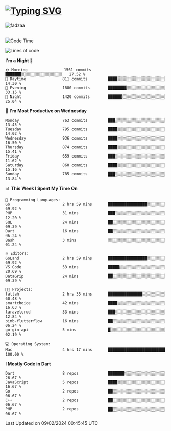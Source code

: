 
<h1 align="left"><a href="https://git.io/typing-svg"><img src="https://readme-typing-svg.demolab.com?font=Fira+Code&pause=1000&color=F7F7F7&random=false&width=600&lines=Hi+%F0%9F%91%8B%2C+I'm+Fattah+Anggit+Al+Dzakwan;Junior+Software+Developer+from+SMK+Raden+Umar+Said" alt="Typing SVG" /></a></h1>


<div align="left" display="flex"> 
  <img src="https://komarev.com/ghpvc/?username=fadzaa&label=Profile%20views&color=0e75b6&style=flat" alt="fadzaa" /> 
</div>

<br/>

<!--START_SECTION:waka-->
![Code Time](http://img.shields.io/badge/Code%20Time-316%20hrs%2028%20mins-blue)

![Lines of code](https://img.shields.io/badge/From%20Hello%20World%20I%27ve%20Written-949.6%20thousand%20lines%20of%20code-blue)

**I'm a Night 🦉** 

```text
🌞 Morning                1561 commits        ███████░░░░░░░░░░░░░░░░░░   27.52 % 
🌆 Daytime                811 commits         ████░░░░░░░░░░░░░░░░░░░░░   14.30 % 
🌃 Evening                1880 commits        ████████░░░░░░░░░░░░░░░░░   33.15 % 
🌙 Night                  1420 commits        ██████░░░░░░░░░░░░░░░░░░░   25.04 % 
```
📅 **I'm Most Productive on Wednesday** 

```text
Monday                   763 commits         ███░░░░░░░░░░░░░░░░░░░░░░   13.45 % 
Tuesday                  795 commits         ████░░░░░░░░░░░░░░░░░░░░░   14.02 % 
Wednesday                936 commits         ████░░░░░░░░░░░░░░░░░░░░░   16.50 % 
Thursday                 874 commits         ████░░░░░░░░░░░░░░░░░░░░░   15.41 % 
Friday                   659 commits         ███░░░░░░░░░░░░░░░░░░░░░░   11.62 % 
Saturday                 860 commits         ████░░░░░░░░░░░░░░░░░░░░░   15.16 % 
Sunday                   785 commits         ███░░░░░░░░░░░░░░░░░░░░░░   13.84 % 
```


📊 **This Week I Spent My Time On** 

```text
💬 Programming Languages: 
Go                       2 hrs 59 mins       █████████████████░░░░░░░░   69.92 % 
PHP                      31 mins             ███░░░░░░░░░░░░░░░░░░░░░░   12.20 % 
SQL                      24 mins             ██░░░░░░░░░░░░░░░░░░░░░░░   09.39 % 
Dart                     16 mins             ██░░░░░░░░░░░░░░░░░░░░░░░   06.24 % 
Bash                     3 mins              ░░░░░░░░░░░░░░░░░░░░░░░░░   01.24 % 

🔥 Editors: 
GoLand                   2 hrs 59 mins       █████████████████░░░░░░░░   69.92 % 
VS Code                  53 mins             █████░░░░░░░░░░░░░░░░░░░░   20.69 % 
DataGrip                 24 mins             ██░░░░░░░░░░░░░░░░░░░░░░░   09.39 % 

🐱‍💻 Projects: 
fattah                   2 hrs 35 mins       ███████████████░░░░░░░░░░   60.48 % 
smartchoice              42 mins             ████░░░░░░░░░░░░░░░░░░░░░   16.63 % 
laravelcrud              33 mins             ███░░░░░░░░░░░░░░░░░░░░░░   12.84 % 
bimb-flutterflow         16 mins             ██░░░░░░░░░░░░░░░░░░░░░░░   06.24 % 
go-gin-api               5 mins              █░░░░░░░░░░░░░░░░░░░░░░░░   02.19 % 

💻 Operating System: 
Mac                      4 hrs 17 mins       █████████████████████████   100.00 % 
```

**I Mostly Code in Dart** 

```text
Dart                     8 repos             ███████░░░░░░░░░░░░░░░░░░   26.67 % 
JavaScript               5 repos             ████░░░░░░░░░░░░░░░░░░░░░   16.67 % 
Go                       2 repos             ██░░░░░░░░░░░░░░░░░░░░░░░   06.67 % 
C++                      2 repos             ██░░░░░░░░░░░░░░░░░░░░░░░   06.67 % 
PHP                      2 repos             ██░░░░░░░░░░░░░░░░░░░░░░░   06.67 % 
```




 Last Updated on 09/02/2024 00:45:45 UTC
<!--END_SECTION:waka-->
